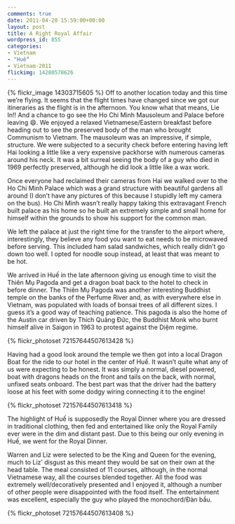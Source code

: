 ```yaml
---
comments: true
date: 2011-04-20 15:59:00+00:00
layout: post
title: A Right Royal Affair
wordpress_id: 855
categories:
- Vietnam
- "Huế"
- Vietnam-2011
flickimg: 14280578626
---
```


{% flickr_image 14303715605 %}
Off to another location today and this time we’re flying. It seems that the flight times have changed since
we got our itineraries as the flight is in the afternoon. You know what that means, Lie In!! And a chance to
go see the Ho Chi Minh Mausoleum and Palace before leaving :smile:. We enjoyed a relaxed Vietnamese/Eastern
breakfast before heading out to see the preserved body of the man who brought Communism to Vietnam. The
mausoleum was an impressive, if simple, structure. We were subjected to a security check before entering
having left Hai looking a little like a very expensive packhorse with numerous cameras around his neck. It
was a bit surreal seeing the body of a guy who died in 1969 perfectly preserved, although he did look a
little like a wax work.

Once everyone had reclaimed their cameras from Hai we walked over to the Ho Chi Minh Palace which was a
grand structure with beautiful gardens all around (I don’t have any pictures of this because I stupidly left
my camera on the bus). Ho Chi Minh wasn’t really happy taking this extravagant French built palace as his
home so he built an extremely simple and small home for himself within the grounds to show his support for
the common man.

We left the palace at just the right time for the transfer to the airport where, interestingly, they believe
any food you want to eat needs to be microwaved before serving. This included ham salad sandwiches, which
really didn’t go down too well. I opted for noodle soup instead, at least that was meant to be hot.

We arrived in Huế in the late afternoon giving us enough time to visit the Thiên Mụ Pagoda and get a dragon
boat back to the hotel to check in before dinner. The Thiên Mụ Pagoda was another interesting Buddhist
temple on the banks of the Perfume River and, as with everywhere else in Vietnam, was populated with loads
of bonsai trees of all different sizes. I guess it’s a good way of teaching patience. This pagoda is also
the home of the Austin car driven by Thích Quảng Đức, the Buddhist Monk who burnt himself alive in Saigon
in 1963 to protest against the Diệm regime.

{% flickr_photoset 72157644507613428 %}

Having had a good look around the temple we then got into a local Dragon Boat for the ride to our hotel in
the center of Huế. It wasn’t quite what any of us were expecting to be honest. It was simply a normal,
diesel powered, boat with dragons heads on the front and tails on the back, with normal, unfixed seats
onboard. The best part was that the driver had the battery loose at his feet with some dodgy wiring
connecting it to the engine!

{% flickr_photoset 72157644507613418 %}

The highlight of Huế is supposedly the Royal Dinner where you are dressed in traditional clothing, then fed
and entertained like only the Royal Family ever were in the dim and distant past. Due to this being our
only evening in Huế, we went for the Royal Dinner.

Warren and Liz were selected to be the King and Queen for the evening, much to Liz’ disgust as this meant
they would be sat on their own at the head table. The meal consisted of 11 courses, although, in the normal
Vietnamese way, all the courses blended together. All the food was extremely well/decoratively presented
and I enjoyed it, although a number of other people were disappointed with the food itself. The
entertainment was excellent, especially the guy who played the monochord/Đàn bầu.

{% flickr_photoset 72157644507613408 %}